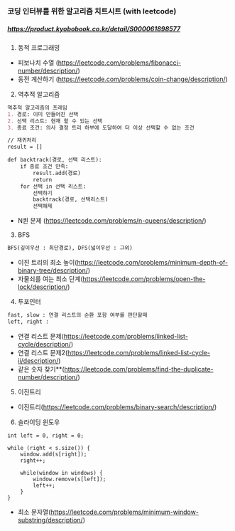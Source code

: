 ### 코딩 인터뷰를 위한 알고리즘 치트시트 (with leetcode)
##### https://product.kyobobook.co.kr/detail/S000061898577

1. 동적 프로그래밍
- 피보나치 수열 (https://leetcode.com/problems/fibonacci-number/description/)
- 동전 계산하기 (https://leetcode.com/problems/coin-change/description/)

2. 역추적 알고리즘
```markdown
역추적 알고리즘의 프레임
1. 경로: 이미 만들어진 선택
2. 선택 리스트: 현재 할 수 있는 선택
3. 종료 조건: 의사 결정 트리 하부에 도달하여 더 이상 선택할 수 없는 조건
```
```markdown
// 재귀처리
result = []

def backtrack(경로, 선택 리스트):
    if 종료 조건 만족:
        result.add(경로)
        return
    for 선택 in 선택 리스트:
        선택하기
        backtrack(경로, 선택리스트)
        선택해제
```
- N퀸 문제 (https://leetcode.com/problems/n-queens/description/)

3. BFS
```markdown
BFS(깊이우선 : 최단경로), DFS(넓이우선 : 그외)
```
- 이진 트리의 최소 높이(https://leetcode.com/problems/minimum-depth-of-binary-tree/description/)
- 자물쇠를 여는 최소 단계(https://leetcode.com/problems/open-the-lock/description/)

4. 투포인터
```markdown
fast, slow : 연결 리스트의 순환 포함 여부를 판단할때
left, right : 
```
- 연결 리스트 문제(https://leetcode.com/problems/linked-list-cycle/description/)
- 연결 리스트 문제2(https://leetcode.com/problems/linked-list-cycle-ii/description/)
- 같은 숫자 찾기**(https://leetcode.com/problems/find-the-duplicate-number/description/)

5. 이진트리
- 이진트리(https://leetcode.com/problems/binary-search/description/)

6. 슬라이딩 윈도우
```
int left = 0, right = 0;

while (right < s.size()) {
    window.add(s[right]);
    right++;
    
    while(window in windows) {
        window.remove(s[left]);
        left++;
    }
}
```
- 최소 문자열(https://leetcode.com/problems/minimum-window-substring/description/)